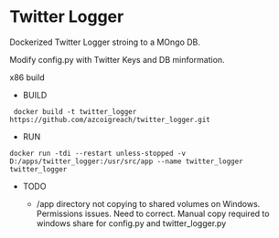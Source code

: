 # Twitter Logger

Dockerized Twitter Logger stroing to a MOngo DB.

Modify config.py with Twitter Keys and DB minformation.

x86 build

* BUILD

```
 docker build -t twitter_logger https://github.com/azcoigreach/twitter_logger.git
 ```

* RUN

```
docker run -tdi --restart unless-stopped -v D:/apps/twitter_logger:/usr/src/app --name twitter_logger twitter_logger
```

* TODO

    - /app directory not copying to shared volumes on Windows.  Permissions issues. Need to correct.  Manual copy required to windows share for config.py and twitter_logger.py
